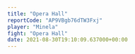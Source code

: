 ```yaml
---
title: "Opera Hall"
reportCode: "AP9VBgb76dTW3Fxj"
player: "Minela"
fight: "Opera Hall"
date: 2021-08-30T19:10:09.637000+00:00
---
```

